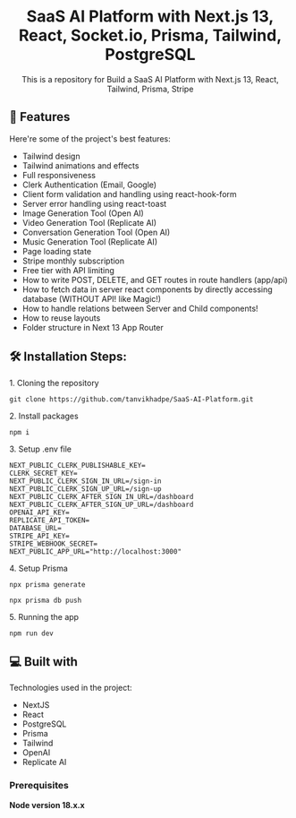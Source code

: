 <h1 align="center" id="title">SaaS AI Platform with Next.js 13, React, Socket.io, Prisma, Tailwind, PostgreSQL</h1>

<p></p>
<p align="center" id="description">This is a repository for Build a SaaS AI Platform with Next.js 13, React, Tailwind, Prisma, Stripe</p>

<!-- <h2>Project Screenshots:</h2>
<p></p> -->
<!-- <img src="https://utfs.io/f/22e579d8-c7ba-4910-95c5-4c0e94ff207c-q3qjid.jpg" alt="project-screenshot" width="100%" height="100%/"> -->

<p></p>
  
<h2>🧐 Features</h2>

Here're some of the project's best features:

*   Tailwind design
*   Tailwind animations and effects
*   Full responsiveness
*   Clerk Authentication (Email, Google)
*   Client form validation and handling using react-hook-form
*   Server error handling using react-toast
*   Image Generation Tool (Open AI)
*   Video Generation Tool (Replicate AI)
*   Conversation Generation Tool (Open AI)
*   Music Generation Tool (Replicate AI)
*   Page loading state
*   Stripe monthly subscription
*   Free tier with API limiting
*   How to write POST, DELETE, and GET routes in route handlers (app/api)
*   How to fetch data in server react components by directly accessing database (WITHOUT API! like Magic!)
*   How to handle relations between Server and Child components!
*   How to reuse layouts
*   Folder structure in Next 13 App Router
<p></p>
<h2>🛠️ Installation Steps:</h2>
<p></p>
<p>1. Cloning the repository</p>

```
git clone https://github.com/tanvikhadpe/SaaS-AI-Platform.git
```
<p></p>
<p>2. Install packages</p>

```
npm i
```
<p></p>
<p>3. Setup .env file</p>

```
NEXT_PUBLIC_CLERK_PUBLISHABLE_KEY=
CLERK_SECRET_KEY=
NEXT_PUBLIC_CLERK_SIGN_IN_URL=/sign-in
NEXT_PUBLIC_CLERK_SIGN_UP_URL=/sign-up
NEXT_PUBLIC_CLERK_AFTER_SIGN_IN_URL=/dashboard
NEXT_PUBLIC_CLERK_AFTER_SIGN_UP_URL=/dashboard
OPENAI_API_KEY=
REPLICATE_API_TOKEN=
DATABASE_URL=
STRIPE_API_KEY=
STRIPE_WEBHOOK_SECRET=
NEXT_PUBLIC_APP_URL="http://localhost:3000"
```
<p></p>
<p>4. Setup Prisma</p>

```
npx prisma generate
```
```
npx prisma db push
```
<p></p>
<p>5. Running the app</p>

```
npm run dev
```

  <p></p>
  
<h2>💻 Built with</h2>
<p></p>
Technologies used in the project:

*   NextJS
*   React
*   PostgreSQL
*   Prisma
*   Tailwind
*   OpenAI
*   Replicate AI

### Prerequisites

**Node version 18.x.x**



